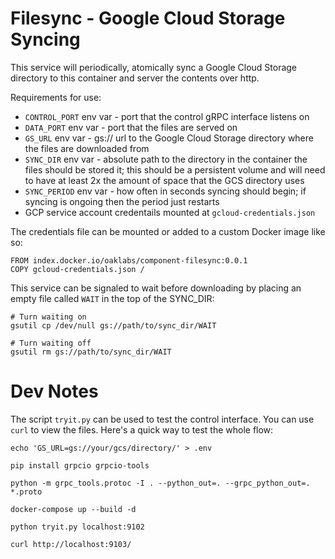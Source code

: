 # Filesync - Google Cloud Storage Syncing

This service will periodically, atomically sync a Google Cloud Storage
directory to this container and server the contents over http.

Requirements for use:

* `CONTROL_PORT` env var - port that the control gRPC interface listens on
* `DATA_PORT` env var - port that the files are served on
* `GS_URL` env var - gs:// url to the Google Cloud Storage directory where the
  files are downloaded from
* `SYNC_DIR` env var - absolute path to the directory in the container the files
  should be stored it; this should be a persistent volume and will
  need to have at least 2x the amount of space that the GCS directory
  uses
* `SYNC_PERIOD` env var - how often in seconds syncing should begin; if syncing
  is ongoing then the period just restarts
* GCP service account credentails mounted at `gcloud-credentials.json`

The credentials file can be mounted or added to a custom Docker image
like so:

```
FROM index.docker.io/oaklabs/component-filesync:0.0.1
COPY gcloud-credentials.json /
```

This service can be signaled to wait before downloading by placing an
empty file called `WAIT` in the top of the SYNC_DIR:

```
# Turn waiting on
gsutil cp /dev/null gs://path/to/sync_dir/WAIT

# Turn waiting off
gsutil rm gs://path/to/sync_dir/WAIT
```

# Dev Notes

The script `tryit.py` can be used to test the control interface. You
can use `curl` to view the files. Here's a quick way to test the whole
flow:

```
echo 'GS_URL=gs://your/gcs/directory/' > .env

pip install grpcio grpcio-tools

python -m grpc_tools.protoc -I . --python_out=. --grpc_python_out=. *.proto

docker-compose up --build -d

python tryit.py localhost:9102

curl http://localhost:9103/
```
